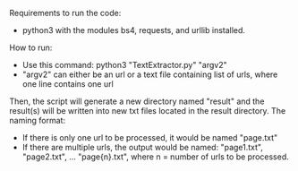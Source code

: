 Requirements to run the code: 
- python3 with the modules bs4, requests, and urllib installed.

How to run:
- Use this command: python3 "TextExtractor.py" "argv2"
- "argv2" can either be an url or a text file containing list of urls, where one line contains one url


Then, the script will generate a new directory named "result" and the result(s) will be written into new txt files located in the result directory.
The naming format:
- If there is only one url to be processed, it would be named "page.txt"
- If there are multiple urls, the output would be named: "page1.txt", "page2.txt", ... "page{n}.txt", where n = number of urls to be processed.

    

